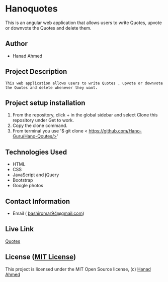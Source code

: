 # Hanoquotes

This is an angular web application that allows users to write Quotes, upvote or downvote the Quotes and  delete them.

## Author

-   Hanad Ahmed 

## Project Description

    This web application allows users to write Quotes , upvote or downvote the Quotes and delete whenever they want.

## Project setup  installation

1.  From the repository, click + in the global sidebar and select Clone this repository under Get to work.
2.  Copy the clone command.
3.  From terminal you use
    '$ git clone < https://github.com/Hano-Guru/Hano-Qoutes/>'

## Technologies Used

-   HTML
-   CSS
-   JavaScript and jQuery
-   Bootstrap
-   Google photos

## Contact Information

-   Email ( bashiromar94@gmail.com)

## Live Link

[Quotes]( )


## License ([MIT License](   ))
This project is licensed under the MIT Open Source license, (c) [Hanad Ahmed]( )
